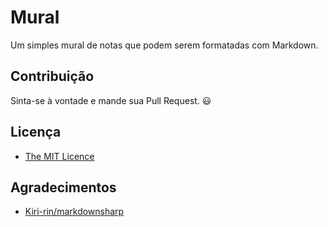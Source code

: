 # Mural

Um simples mural de notas que podem serem formatadas com Markdown.

## Contribuição

Sinta-se à vontade e mande sua Pull Request. :smiley:

## Licença

- [The MIT Licence](/LICENSE)

## Agradecimentos

- [Kiri-rin/markdownsharp](https://github.com/Kiri-rin/markdownsharp)
